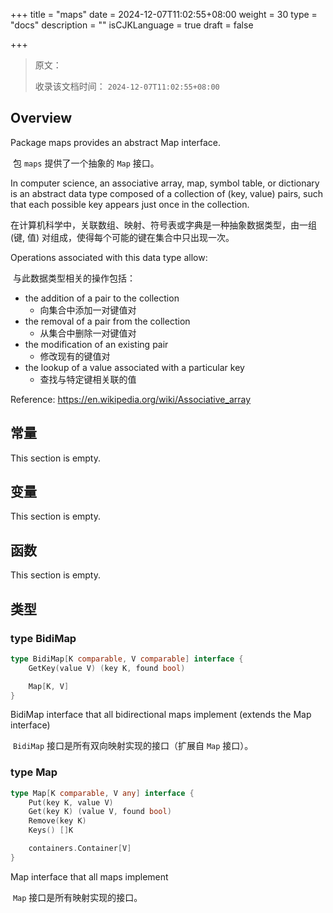 +++
title = "maps"
date = 2024-12-07T11:02:55+08:00
weight = 30
type = "docs"
description = ""
isCJKLanguage = true
draft = false

+++

> 原文：
>
> 收录该文档时间： `2024-12-07T11:02:55+08:00`

## Overview 

Package maps provides an abstract Map interface.

​	包 `maps` 提供了一个抽象的 `Map` 接口。

In computer science, an associative array, map, symbol table, or dictionary is an abstract data type composed of a collection of (key, value) pairs, such that each possible key appears just once in the collection.

​	在计算机科学中，关联数组、映射、符号表或字典是一种抽象数据类型，由一组 (键, 值) 对组成，使得每个可能的键在集合中只出现一次。

Operations associated with this data type allow: 

​	与此数据类型相关的操作包括：

- the addition of a pair to the collection 
  - 向集合中添加一对键值对
- the removal of a pair from the collection 
  - 从集合中删除一对键值对
- the modification of an existing pair 
  - 修改现有的键值对
- the lookup of a value associated with a particular key
  - 查找与特定键相关联的值

Reference: https://en.wikipedia.org/wiki/Associative_array

## 常量

This section is empty.

## 变量 

This section is empty.

## 函数 

This section is empty.

## 类型 

### type BidiMap 

``` go
type BidiMap[K comparable, V comparable] interface {
	GetKey(value V) (key K, found bool)

	Map[K, V]
}
```

BidiMap interface that all bidirectional maps implement (extends the Map interface)

​	`BidiMap` 接口是所有双向映射实现的接口（扩展自 `Map` 接口）。

### type Map 

``` go
type Map[K comparable, V any] interface {
	Put(key K, value V)
	Get(key K) (value V, found bool)
	Remove(key K)
	Keys() []K

	containers.Container[V]
}
```

Map interface that all maps implement

​	`Map` 接口是所有映射实现的接口。
